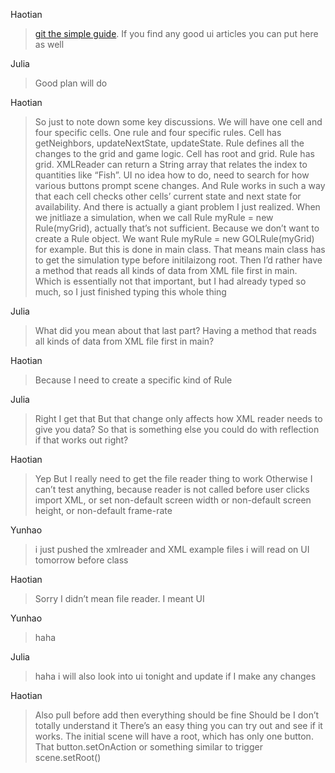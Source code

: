 Haotian
>[git the simple guide](http://rogerdudler.github.io/git-guide/). If you find any good ui articles you can put here as well

Julia
>Good plan will do

Haotian
>So just to note down some key discussions. We will have one cell and four specific cells. One rule and four specific rules. Cell has getNeighbors, updateNextState, updateState. Rule defines all the changes to the grid and game logic. Cell has root and grid. Rule has grid. XMLReader can return a String array that relates the index to quantities like “Fish”. UI no idea how to do, need to search for how various buttons prompt scene changes. And Rule works in such a way that each cell checks other cells’ current state and next state for availability. And there is actually a giant problem I just realized. When we jnitliaze a simulation, when we call Rule myRule = new Rule(myGrid), actually that’s not sufficient. Because we don’t want to create a Rule object. We want Rule myRule = new GOLRule(myGrid) for example. But this is done in main class. That means main class has to get the simulation type before initilaizong root. Then I’d rather have a method that reads all kinds of data from XML file first in main. Which is essentially not that important, but I had already typed so much, so I just finished typing this whole thing

Julia
>What did you mean about that last part? Having a method that reads all kinds of data from XML file first in main?

Haotian
>Because I need to create a specific kind of Rule

Julia
>Right I get that
But that change only affects how XML reader needs to give you data?
So that is something else you could do with reflection if that works out right?

Haotian
>Yep
But I really need to get the file reader thing to work
Otherwise I can’t test anything, because reader is not called before user clicks import XML, or set non-default screen width or non-default screen height, or non-default frame-rate

Yunhao
>i just pushed the xmlreader and XML example files
i will read on UI tomorrow before class

Haotian
>Sorry I didn’t mean file reader. I meant UI

Yunhao
>haha

Julia
>haha i will also look into ui tonight and update if I make any changes

Haotian
>Also pull before add then everything should be fine
Should be
I don’t totally understand it
There’s an easy thing you can try out and see if it works. The initial scene will have a root, which has only one button. That button.setOnAction or something similar to trigger scene.setRoot()